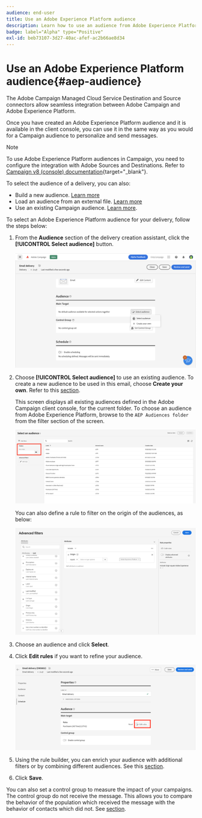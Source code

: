 ```yaml
---
audience: end-user
title: Use an Adobe Experience Platform audience
description: Learn how to use an audience from Adobe Experience Platform
badge: label="Alpha" type="Positive"
exl-id: beb73107-3d27-40ac-afef-ac2b66ae8d34
---
```

# Use an Adobe Experience Platform audience{#aep-audience}

The Adobe Campaign Managed Cloud Service Destination and Source connectors allow seamless integration between Adobe Campaign and Adobe Experience Platform.

Once you have created an Adobe Experience Platform audience and it is available in the client console, you can use it in the same way as you would for a Campaign audience to personalize and send messages.

>[!NOTE]
>
>To use Adobe Experience Platform audiences in Campaign, you need to configure the integration with Adobe Sources and Destinations. Refer to [Campaign v8 (console) documentation](https://experienceleague.adobe.com/docs/campaign/campaign-v8/connect/ac-aep.html){target="_blank"}.


To select the audience of a delivery, you can also:

* Build a new audience. [Learn more](segment-builder.md)
* Load an audience from an external file. [Learn more](file-audience.md)
* Use an existing Campaign audience. [Learn more](add-audience.md).

To select an Adobe Experience Platform audience for your delivery, follow the steps below:

1. From the **Audience** section of the delivery creation assistant, click the **[!UICONTROL Select audience]** button.

   ![](assets/create-audience.png)

1. Choose **[!UICONTROL Select audience]** to use an existing audience. To create a new audience to be used in this email, choose **Create your own**. Refer to this [section](segment-builder.md).

    This screen displays all existing audiences defined in the Adobe Campaign client console, for the current folder. To choose an audience from Adobe Experience Platform, browse to the `AEP Audiences folder` from the filter section of the screen.

    ![](assets/select-audience-folder.png)

    You can also define a rule to filter on the origin of the audiences, as below:

    ![](assets/filter-on-aep-audience.png)

1. Choose an audience and click **Select**.

1. Click **Edit rules** if you want to refine your audience.

   ![](assets/refine-audience.png)

1. Using the rule builder, you can enrich your audience with additional filters or by combining different audiences. See this [section](segment-builder.md).

1. Click **Save**. 

You can also set a control group to measure the impact of your campaigns. The control group do not receive the message. This allows you to compare the behavior of the population which received the message with the behavior of contacts which did not. See [section](control-group.md).

